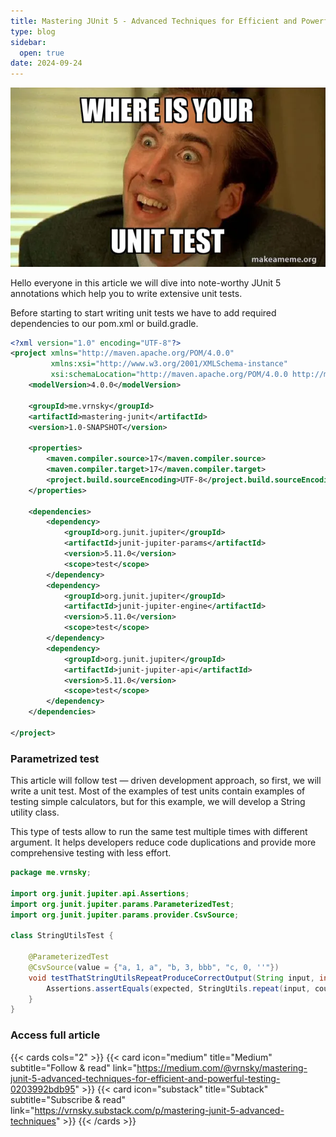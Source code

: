```yaml
---
title: Mastering JUnit 5 - Advanced Techniques for Efficient and Powerful testing
type: blog
sidebar:
  open: true
date: 2024-09-24
---
```


![Meme about unit test](meme-1.png "Meme about unit tests")

Hello everyone in this article we will dive into note-worthy JUnit 5
annotations which help you to write extensive unit tests.

Before starting to start writing unit tests we have to add 
required dependencies to our pom.xml or build.gradle.

```xml {filename="pom.xml"}
<?xml version="1.0" encoding="UTF-8"?>
<project xmlns="http://maven.apache.org/POM/4.0.0"
         xmlns:xsi="http://www.w3.org/2001/XMLSchema-instance"
         xsi:schemaLocation="http://maven.apache.org/POM/4.0.0 http://maven.apache.org/xsd/maven-4.0.0.xsd">
    <modelVersion>4.0.0</modelVersion>

    <groupId>me.vrnsky</groupId>
    <artifactId>mastering-junit</artifactId>
    <version>1.0-SNAPSHOT</version>

    <properties>
        <maven.compiler.source>17</maven.compiler.source>
        <maven.compiler.target>17</maven.compiler.target>
        <project.build.sourceEncoding>UTF-8</project.build.sourceEncoding>
    </properties>

    <dependencies>
        <dependency>
            <groupId>org.junit.jupiter</groupId>
            <artifactId>junit-jupiter-params</artifactId>
            <version>5.11.0</version>
            <scope>test</scope>
        </dependency>
        <dependency>
            <groupId>org.junit.jupiter</groupId>
            <artifactId>junit-jupiter-engine</artifactId>
            <version>5.11.0</version>
            <scope>test</scope>
        </dependency>
        <dependency>
            <groupId>org.junit.jupiter</groupId>
            <artifactId>junit-jupiter-api</artifactId>
            <version>5.11.0</version>
            <scope>test</scope>
        </dependency>
    </dependencies>

</project>
```

### Parametrized test
This article will follow test — driven development approach,
so first, we will write a unit test. Most of the examples of test units
contain examples of testing simple calculators, but for this example, 
we will develop a String utility class.

This type of tests allow to run the same test multiple times with
different argument. It helps developers reduce code duplications and provide
more comprehensive testing with less effort.

```java {filename="StringUtilsTest.java"}
package me.vrnsky;

import org.junit.jupiter.api.Assertions;
import org.junit.jupiter.params.ParameterizedTest;
import org.junit.jupiter.params.provider.CsvSource;

class StringUtilsTest {

    @ParameterizedTest
    @CsvSource(value = {"a, 1, a", "b, 3, bbb", "c, 0, ''"})
    void testThatStringUtilsRepeatProduceCorrectOutput(String input, int count, String expected) {
        Assertions.assertEquals(expected, StringUtils.repeat(input, count));
    }
}
```
### Access full article
{{< cards cols="2" >}}
{{< card icon="medium" title="Medium" subtitle="Follow & read" link="https://medium.com/@vrnsky/mastering-junit-5-advanced-techniques-for-efficient-and-powerful-testing-0203992bdb95" >}}
{{< card icon="substack" title="Subtack" subtitle="Subscribe & read" link="https://vrnsky.substack.com/p/mastering-junit-5-advanced-techniques" >}}
{{< /cards >}}